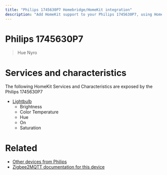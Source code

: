 ```yaml
---
title: "Philips 1745630P7 Homebridge/HomeKit integration"
description: "Add HomeKit support to your Philips 1745630P7, using Homebridge, Zigbee2MQTT and homebridge-z2m."
---
```

<!---
This file has been GENERATED using src/docgen/docgen.ts
DO NOT EDIT THIS FILE MANUALLY!
-->
# Philips 1745630P7
> Hue Nyro


# Services and characteristics
The following HomeKit Services and Characteristics are exposed by
the Philips 1745630P7

* [Lightbulb](../../light.md)
  * Brightness
  * Color Temperature
  * Hue
  * On
  * Saturation


# Related
* [Other devices from Philips](../index.md#philips)
* [Zigbee2MQTT documentation for this device](https://www.zigbee2mqtt.io/devices/1745630P7.html)